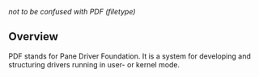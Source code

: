 _not to be confused with PDF (filetype)_

## Overview
PDF stands for Pane Driver Foundation. It is a system for developing and structuring drivers running in user- or kernel mode.